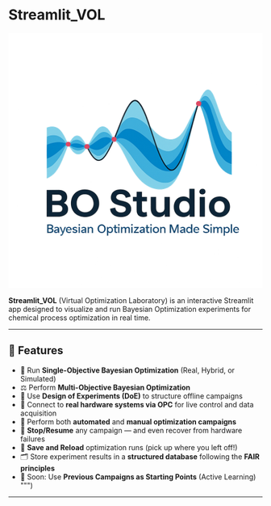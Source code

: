 # Streamlit_VOL

![App Preview](image.png)

**Streamlit_VOL** (Virtual Optimization Laboratory) is an interactive Streamlit app designed to visualize and run Bayesian Optimization experiments for chemical process optimization in real time.

---

## 🚀 Features

- 🚀 Run **Single-Objective Bayesian Optimization** (Real, Hybrid, or Simulated)
- ⚖️ Perform **Multi-Objective Bayesian Optimization**
- 🎯 Use **Design of Experiments (DoE)** to structure offline campaigns
- 🔌 Connect to **real hardware systems via OPC** for live control and data acquisition
- 🧠 Perform both **automated** and **manual optimization campaigns** 
- 🔁 **Stop/Resume** any campaign — and even recover from hardware failures
- 💾 **Save and Reload** optimization runs (pick up where you left off!)
- 🗂️ Store experiment results in a **structured database** following the **FAIR principles**
- 🧠 Soon: Use **Previous Campaigns as Starting Points** (Active Learning)
""")
---


